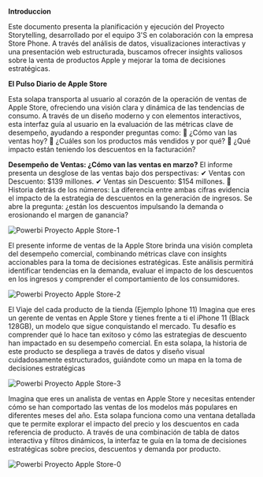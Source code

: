 **Introduccion**


Este documento presenta la planificación y ejecución del Proyecto Storytelling, desarrollado por el equipo 3'S en colaboración con la empresa Store Phone. A través del análisis de datos, visualizaciones interactivas y una presentación web estructurada, buscamos ofrecer insights valiosos sobre la venta de productos Apple y mejorar la toma de decisiones estratégicas.

**El Pulso Diario de Apple Store**

Esta solapa transporta al usuario al corazón de la operación de ventas de Apple Store, ofreciendo una visión clara y dinámica de las tendencias de consumo.
A través de un diseño moderno y con elementos interactivos, esta interfaz guía al usuario en la evaluación de las métricas clave de desempeño, ayudando a responder preguntas como:
🔹 ¿Cómo van las ventas hoy?
🔹 ¿Cuáles son los productos más vendidos y por qué?
🔹 ¿Qué impacto están teniendo los descuentos en la facturación?

**Desempeño de Ventas: ¿Cómo van las ventas en marzo?**
El informe presenta un desglose de las ventas bajo dos perspectivas:
 ✔ Ventas con Descuento: $139 millones.
 ✔ Ventas sin Descuento: $154 millones.
🔹 Historia detrás de los números: La diferencia entre ambas cifras evidencia el impacto de la estrategia de descuentos en la generación de ingresos. Se abre la pregunta: ¿están los descuentos impulsando la demanda o erosionando el margen de ganancia?


![Powerbi Proyecto Apple Store-1](https://github.com/user-attachments/assets/b6a0815a-b0ab-4724-aff6-8845082c7d8a)

El presente informe de ventas de la Apple Store brinda una visión completa del desempeño comercial, combinando métricas clave con insights accionables para la toma de decisiones estratégicas. Este análisis permitirá identificar tendencias en la demanda, evaluar el impacto de los descuentos en los ingresos y comprender el comportamiento de los consumidores.

![Powerbi Proyecto Apple Store-2](https://github.com/user-attachments/assets/55cf2103-d3fc-4af3-9ef6-010ca34afd76)

El Viaje del cada producto de la tienda (Ejemplo Iphone 11)
Imagina que eres un gerente de ventas en Apple Store y tienes frente a ti el iPhone 11 (Black 128GB), un modelo que sigue conquistando el mercado. Tu desafío es comprender qué lo hace tan exitoso y cómo las estrategias de descuento han impactado en su desempeño comercial.
En esta solapa, la historia de este producto se despliega a través de datos y diseño visual cuidadosamente estructurados, guiándote como un mapa en la toma de decisiones estratégicas

![Powerbi Proyecto Apple Store-3](https://github.com/user-attachments/assets/f7fecb08-085a-4472-bef0-d622cc06f76a)

Imagina que eres un analista de ventas en Apple Store y necesitas entender cómo se han comportado las ventas de los modelos más populares en diferentes meses del año. Esta solapa funciona como una ventana detallada que te permite explorar el impacto del precio y los descuentos en cada referencia de producto.
A través de una combinación de tabla de datos interactiva y filtros dinámicos, la interfaz te guía en la toma de decisiones estratégicas sobre precios, descuentos y demanda por producto.


![Powerbi Proyecto Apple Store-0](https://github.com/user-attachments/assets/7c6e9215-5c74-49e1-a434-2e7ec8eb27be)



